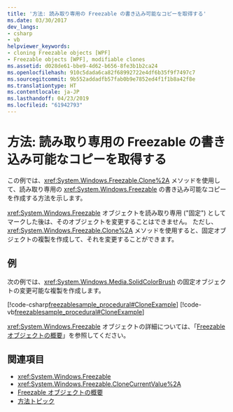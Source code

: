 ```yaml
---
title: '方法: 読み取り専用の Freezable の書き込み可能なコピーを取得する'
ms.date: 03/30/2017
dev_langs:
- csharp
- vb
helpviewer_keywords:
- cloning Freezable objects [WPF]
- Freezable objects [WPF], modifiable clones
ms.assetid: d028de61-bbe9-4d62-b656-8fe3b1b2ca24
ms.openlocfilehash: 910c5dada6ca82f68992722e4df6b35f9f7497c7
ms.sourcegitcommit: 9b552addadfb57fab0b9e7852ed4f1f1b8a42f8e
ms.translationtype: HT
ms.contentlocale: ja-JP
ms.lasthandoff: 04/23/2019
ms.locfileid: "61942793"
---
```

# <a name="how-to-obtain-a-writable-copy-of-a-read-only-freezable"></a>方法: 読み取り専用の Freezable の書き込み可能なコピーを取得する
この例では、<xref:System.Windows.Freezable.Clone%2A> メソッドを使用して、読み取り専用の <xref:System.Windows.Freezable> の書き込み可能なコピーを作成する方法を示します。  
  
 <xref:System.Windows.Freezable> オブジェクトを読み取り専用 ("固定") としてマークした後は、そのオブジェクトを変更することはできません。 ただし、<xref:System.Windows.Freezable.Clone%2A> メソッドを使用すると、固定オブジェクトの複製を作成して、それを変更することができます。  
  
## <a name="example"></a>例  
 次の例では、<xref:System.Windows.Media.SolidColorBrush> の固定オブジェクトの変更可能な複製を作成します。  
  
 [!code-csharp[freezablesample_procedural#CloneExample](~/samples/snippets/csharp/VS_Snippets_Wpf/freezablesample_procedural/CSharp/freezablesample.cs#cloneexample)]
 [!code-vb[freezablesample_procedural#CloneExample](~/samples/snippets/visualbasic/VS_Snippets_Wpf/freezablesample_procedural/visualbasic/freezablesample.vb#cloneexample)]  
  
 <xref:System.Windows.Freezable> オブジェクトの詳細については、「[Freezable オブジェクトの概要](freezable-objects-overview.md)」を参照してください。  
  
## <a name="see-also"></a>関連項目

- <xref:System.Windows.Freezable>
- <xref:System.Windows.Freezable.CloneCurrentValue%2A>
- [Freezable オブジェクトの概要](freezable-objects-overview.md)
- [方法トピック](base-elements-how-to-topics.md)
